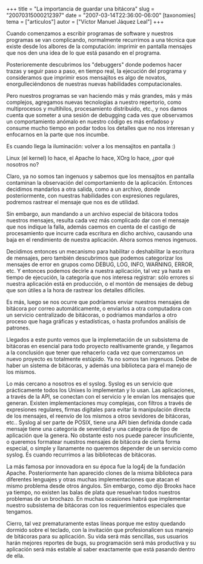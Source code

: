 +++
title = "La importancia de guardar una bitácora"
slug = "20070315000212397"
date = "2007-03-14T22:36:00-06:00"
[taxonomies]
tema = ["articulos"]
autor = ["Víctor Manuel Jáquez Leal"]
+++

Cuando comenzamos a escribir programas de software y nuestros programas
se van complicando, normalmente recurrimos a una técnica que existe
desde los albores de la computación: imprimir en pantalla mensajes que
nos den una idea de lo que está pasando en el programa.

Posterioremente descubrimos los "debuggers" donde podemos hacer trazas y
seguir paso a paso, en tiempo real, la ejecución del programa y
consideramos que imprimir esos mensajitos es algo de novatos,
enorgulleciéndonos de nuestras nuevas habilidades computacionales.

Pero nuestros programas se van haciendo más y más grandes, más y más
complejos, agregamos nuevas tecnologías a nuestro repertorio, como
multiprocesos y multihilos, procesamiento distribuido, etc., y nos damos
cuenta que someter a una sesión de debugging cada ves que observamos un
comportamiento anómalo en nuestro código es más enfadoso y consume mucho
tiempo en podar todos los detalles que no nos interesan y enfocarnos en
la parte que nos incumbe.

Es cuando llega la iluminación: volver a los mensajitos en pantalla :)

<!-- more -->
Linux (el kernel) lo hace, el Apache lo hace, XOrg lo hace, ¿por qué
nosotros no?

Claro, ya no somos tan ingenuos y sabemos que los mensajitos en pantalla
contaminan la observación del comportamiento de la aplicación. Entonces
decidimos mandarlos a otra salida, como a un archivo, donde
posteriormente, con nuestras habilidades con expresiones regulares,
podremos rastrear el mensaje que nos es de utilidad.

Sin embargo, aun mandando a un archivo especial de bitácora todos
nuestros mensajes, resulta cada vez más complicado dar con el mensaje
que nos indique la falla, además caemos en cuenta de el castigo de
procesamiento que incurre cada escritura en dicho archivo, causando una
baja en el rendimiento de nuestra aplicación. Ahora somos menos
ingenuos.

Decidimos entonces un mecanismo para habilitar o deshabilitar la
escritura de mensajes, pero también descubrimos que podemos categorizar
los mensajes de error en grupos como DEBUG, LOG, INFO, WARNING, ERROR,
etc. Y entonces podemos decirle a nuestra aplicación, tal vez ya hasta
en tiempo de ejecución, la categoría que nos interesa registrar: sólo
errores si nuestra aplicación está en producción, o el montón de
mensajes de debug que son útiles a la hora de rastrear los detalles
difíciles.

Es más, luego se nos ocurre que podríamos enviar nuestros mensajes de
bitácora por correo automáticamente, o enviarlos a otra computadora con
un servicio centralizado de bitácoras, o podriamos mandarlos a otro
proceso que haga gráficas y estadísticas, o hasta profundos análisis de
patrones.

Llegados a este punto vemos que la implemetación de un subsistema de
bitácoras en esencial para todo proyecto realtivamente grande, y
llegamos a la conclusión que tener que rehacerlo cada vez que comenzamos
un nuevo proyecto es totalmente estúpido. Ya no somos tan ingenuos. Debe
de haber un sistema de bitácoras, y además una biblioteca para el manejo
de los mismos.

Lo más cercano a nosotros es el syslog. Syslog es un servicio que
prácticamente todos los Unixes lo implementan y lo usan. Las
aplicaciones, a través de la API, se conectan con el servicio y le
envían los mensajes que generan. Existen implementaciones muy complejas,
con filtros a través de expresiones regulares, firmas digitales para
evitar la manipulación directa de los mensajes, el reenvío de los mismos
a otros sevidores de bitácoras, etc.. Syslog al ser parte de POSIX,
tiene una API bien definida donde cada mensaje tiene una categoria de
severidad y una categoria de tipo de aplicación que la genera. No
obstante esto nos puede parecer insuficiente, o queremos formatear
nuestros mensajes de bitácora de cierta forma especial, o simple y
llanamente no queremos depender de un servicio como syslog. Es cuando
recurrimos a las bibliotecas de bitácoras.

La más famosa por innovadora en su época fue la log4j de la fundación
Apache. Posteriormente han aparecido clones de la misma biblioteca para
diferentes lenguajes y otras muchas implementaciones que atacan el mismo
problema desde otros ángulos. Sin embargo, como dijo Brooks hace ya
tiempo, no existen las balas de plata que resuelvan todos nuestros
problemas de un brochazo. En muchas ocasiones habrá que implementar
nuestro subsistema de bitácoras con los requerimientos especiales que
tengamos.

Cierro, tal vez prematuramente estas líneas porque me estoy quedando
dormido sobre el teclado, con la invitación que profesionalicen sus
manejo de bitácoras para su aplicación. Su vida será más sencillas, sus
usuarios harán mejores reportes de bugs, su programación será más
productiva y su aplicación será más estable al saber exactamente que
está pasando dentro de ella.


